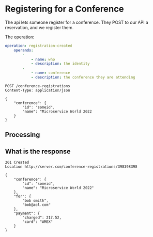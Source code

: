 # Registering for a Conference

The api lets someone register for a conference.
They POST to our API a reservation, and we register them.

The operation:

```yaml
operation: registration-created
    operands:
        -
            - name: who
            - description: the identity
        -
            - name: conference
            - description: the conference they are attending
```

```http
POST /conference-registrations
Content-Type: application/json

{
    "conference": {
        "id": "someid",
        "name": "Microservice World 2022
    }
}

```

## Processing

## What is the response

```http
201 Created
Location http://server.com/conference-registrations/398398398

{
    "conference": {
        "id": "someid",
        "name": "Microservice World 2022"
    },
    "for": {
        "bob smith",
        "bob@aol.com"
    },
    "payment": {
        "charged": 217.52,
        "card": "AMEX"
    }
}

```